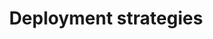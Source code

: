 ---
type: docs
title: "Deployment strategies"
linkTitle: "Deployment strategies"
weight: 100
description: "Learn the different deployment strategies with Dapr Shared"
---